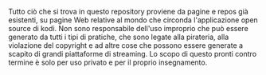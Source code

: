 Tutto ciò che si trova in questo repository proviene da pagine e repos già esistenti, su pagine Web relative al mondo che circonda l'applicazione open source di kodi.
Non sono responsabile dell'uso improprio che può essere generato da tutti i tipi di pratiche, che sono legate alla pirateria, alla violazione del copyright e ad altre cose che possono essere generate a scapito di grandi piattaforme di streaming.
Lo scopo di questo pronti contro termine è solo per uso privato e per il proprio insegnamento.
